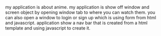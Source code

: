 my application is about anime.
my application is show off window and screen object by opening window tab to where you can watch them.
you can also open a window to login or sign up which is using form from html and javascript.
application show a nav bar that is created from a html template and using javascript to create it.
